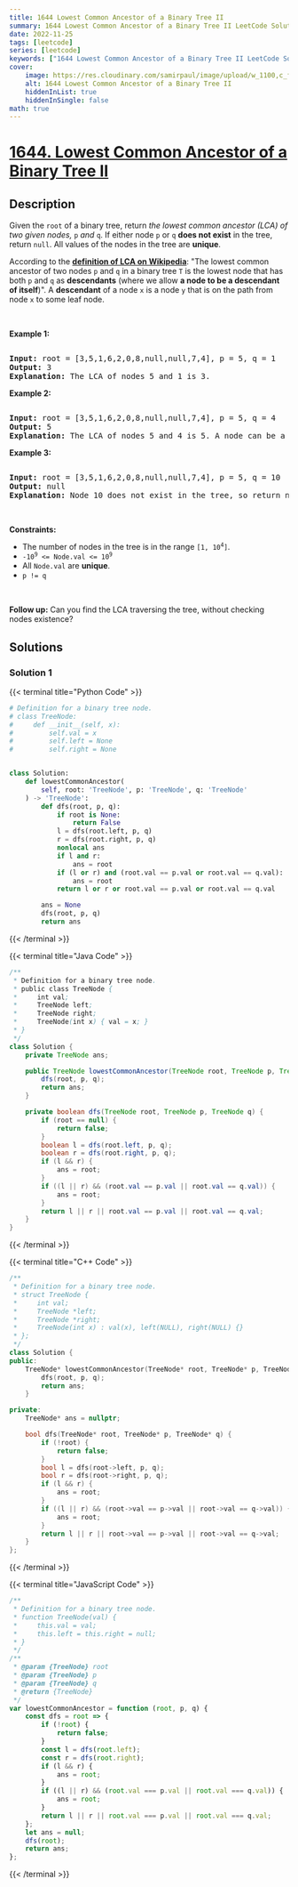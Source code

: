 ```yaml
---
title: 1644 Lowest Common Ancestor of a Binary Tree II
summary: 1644 Lowest Common Ancestor of a Binary Tree II LeetCode Solution Explained
date: 2022-11-25
tags: [leetcode]
series: [leetcode]
keywords: ["1644 Lowest Common Ancestor of a Binary Tree II LeetCode Solution Explained in all languages", "1644 Lowest Common Ancestor of a Binary Tree II", "LeetCode", "leetcode solution in Python3 C++ Java Go PHP Ruby Swift TypeScript Rust C# JavaScript C", "GeeksforGeeks", "InterviewBit", "Coding Ninjas", "HackerRank", "HackerEarth", "CodeChef", "TopCoder", "AlgoExpert", "freeCodeCamp", "Codeforces", "GitHub", "AtCoder", "Samir Paul"]
cover:
    image: https://res.cloudinary.com/samirpaul/image/upload/w_1100,c_fit,co_rgb:FFFFFF,l_text:Arial_75_bold:1644 Lowest Common Ancestor of a Binary Tree II - Solution Explained/problem-solving.webp
    alt: 1644 Lowest Common Ancestor of a Binary Tree II
    hiddenInList: true
    hiddenInSingle: false
math: true
---
```



# [1644. Lowest Common Ancestor of a Binary Tree II](https://leetcode.com/problems/lowest-common-ancestor-of-a-binary-tree-ii)


## Description

<p>Given the <code>root</code> of a binary tree, return <em>the lowest common ancestor (LCA) of two given nodes, </em><code>p</code><em> and </em><code>q</code>. If either node <code>p</code> or <code>q</code> <strong>does not exist</strong> in the tree, return <code>null</code>. All values of the nodes in the tree are <strong>unique</strong>.</p>

<p>According to the <strong><a href="https://en.wikipedia.org/wiki/Lowest_common_ancestor" target="_blank">definition of LCA on Wikipedia</a></strong>: &quot;The lowest common ancestor of two nodes <code>p</code> and <code>q</code> in a binary tree <code>T</code> is the lowest node that has both <code>p</code> and <code>q</code> as <strong>descendants</strong> (where we allow <b>a node to be a descendant of itself</b>)&quot;. A <strong>descendant</strong> of a node <code>x</code> is a node <code>y</code> that is on the path from node <code>x</code> to some leaf node.</p>

<p>&nbsp;</p>
<p><strong class="example">Example 1:</strong></p>
<img alt="" src="https://spcdn.pages.dev/leetcode/problems/1644.Lowest%20Common%20Ancestor%20of%20a%20Binary%20Tree%20II/images/binarytree.png" />
<pre>
<strong>Input:</strong> root = [3,5,1,6,2,0,8,null,null,7,4], p = 5, q = 1
<strong>Output:</strong> 3
<strong>Explanation:</strong> The LCA of nodes 5 and 1 is 3.</pre>

<p><strong class="example">Example 2:</strong></p>

<p><img alt="" src="https://spcdn.pages.dev/leetcode/problems/1644.Lowest%20Common%20Ancestor%20of%20a%20Binary%20Tree%20II/images/binarytree.png" /></p>

<pre>
<strong>Input:</strong> root = [3,5,1,6,2,0,8,null,null,7,4], p = 5, q = 4
<strong>Output:</strong> 5
<strong>Explanation:</strong> The LCA of nodes 5 and 4 is 5. A node can be a descendant of itself according to the definition of LCA.</pre>

<p><strong class="example">Example 3:</strong></p>

<p><img alt="" src="https://spcdn.pages.dev/leetcode/problems/1644.Lowest%20Common%20Ancestor%20of%20a%20Binary%20Tree%20II/images/binarytree.png" /></p>

<pre>
<strong>Input:</strong> root = [3,5,1,6,2,0,8,null,null,7,4], p = 5, q = 10
<strong>Output:</strong> null
<strong>Explanation:</strong> Node 10 does not exist in the tree, so return null.
</pre>

<p>&nbsp;</p>
<p><strong>Constraints:</strong></p>

<ul>
	<li>The number of nodes in the tree is in the range <code>[1, 10<sup>4</sup>]</code>.</li>
	<li><code>-10<sup>9</sup> &lt;= Node.val &lt;= 10<sup>9</sup></code></li>
	<li>All <code>Node.val</code> are <strong>unique</strong>.</li>
	<li><code>p != q</code></li>
</ul>

<p>&nbsp;</p>
<strong>Follow up:</strong>&nbsp;Can you find the LCA traversing the tree, without checking nodes existence?

## Solutions

### Solution 1

<!-- tabs:start -->

{{< terminal title="Python Code" >}}
```python
# Definition for a binary tree node.
# class TreeNode:
#     def __init__(self, x):
#         self.val = x
#         self.left = None
#         self.right = None


class Solution:
    def lowestCommonAncestor(
        self, root: 'TreeNode', p: 'TreeNode', q: 'TreeNode'
    ) -> 'TreeNode':
        def dfs(root, p, q):
            if root is None:
                return False
            l = dfs(root.left, p, q)
            r = dfs(root.right, p, q)
            nonlocal ans
            if l and r:
                ans = root
            if (l or r) and (root.val == p.val or root.val == q.val):
                ans = root
            return l or r or root.val == p.val or root.val == q.val

        ans = None
        dfs(root, p, q)
        return ans
```
{{< /terminal >}}

{{< terminal title="Java Code" >}}
```java
/**
 * Definition for a binary tree node.
 * public class TreeNode {
 *     int val;
 *     TreeNode left;
 *     TreeNode right;
 *     TreeNode(int x) { val = x; }
 * }
 */
class Solution {
    private TreeNode ans;

    public TreeNode lowestCommonAncestor(TreeNode root, TreeNode p, TreeNode q) {
        dfs(root, p, q);
        return ans;
    }

    private boolean dfs(TreeNode root, TreeNode p, TreeNode q) {
        if (root == null) {
            return false;
        }
        boolean l = dfs(root.left, p, q);
        boolean r = dfs(root.right, p, q);
        if (l && r) {
            ans = root;
        }
        if ((l || r) && (root.val == p.val || root.val == q.val)) {
            ans = root;
        }
        return l || r || root.val == p.val || root.val == q.val;
    }
}
```
{{< /terminal >}}

{{< terminal title="C++ Code" >}}
```cpp
/**
 * Definition for a binary tree node.
 * struct TreeNode {
 *     int val;
 *     TreeNode *left;
 *     TreeNode *right;
 *     TreeNode(int x) : val(x), left(NULL), right(NULL) {}
 * };
 */
class Solution {
public:
    TreeNode* lowestCommonAncestor(TreeNode* root, TreeNode* p, TreeNode* q) {
        dfs(root, p, q);
        return ans;
    }

private:
    TreeNode* ans = nullptr;

    bool dfs(TreeNode* root, TreeNode* p, TreeNode* q) {
        if (!root) {
            return false;
        }
        bool l = dfs(root->left, p, q);
        bool r = dfs(root->right, p, q);
        if (l && r) {
            ans = root;
        }
        if ((l || r) && (root->val == p->val || root->val == q->val)) {
            ans = root;
        }
        return l || r || root->val == p->val || root->val == q->val;
    }
};
```
{{< /terminal >}}

{{< terminal title="JavaScript Code" >}}
```js
/**
 * Definition for a binary tree node.
 * function TreeNode(val) {
 *     this.val = val;
 *     this.left = this.right = null;
 * }
 */
/**
 * @param {TreeNode} root
 * @param {TreeNode} p
 * @param {TreeNode} q
 * @return {TreeNode}
 */
var lowestCommonAncestor = function (root, p, q) {
    const dfs = root => {
        if (!root) {
            return false;
        }
        const l = dfs(root.left);
        const r = dfs(root.right);
        if (l && r) {
            ans = root;
        }
        if ((l || r) && (root.val === p.val || root.val === q.val)) {
            ans = root;
        }
        return l || r || root.val === p.val || root.val === q.val;
    };
    let ans = null;
    dfs(root);
    return ans;
};
```
{{< /terminal >}}

<!-- tabs:end -->

<!-- end -->
